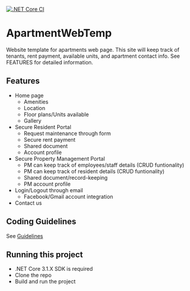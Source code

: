 [![.NET Core CI](https://github.com/Sa-wol/ApartmentWebTemp/actions/workflows/dotnetcore.yml/badge.svg)](https://github.com/Sa-wol/ApartmentWebTemp/actions/workflows/dotnetcore.yml)

# ApartmentWebTemp

Website template for apartments web page. 
This site will keep track of tenants, rent payment, available units, and apartment contact info.
See FEATURES for detailed information.

## Features
- Home page
	- Amenities
	- Location
	- Floor plans/Units available
	- Gallery
- Secure Resident Portal
	- Request maintenance through form
	- Secure rent payment
	- Shared document
	- Account profile
- Secure Property Management Portal
	- PM can keep track of employees/staff details (CRUD funtionality)
	- PM can keep track of resident details (CRUD funtionality)
	- Shared document/record-keeping
	- PM account profile
- Login/Logout through email
	- Facebook/Gmail account integration
- Contact us

## Coding Guidelines
See [Guidelines](CodeGuidelines.md)

## Running this project
- .NET Core 3.1.X SDK is required
- Clone the repo
- Build and run the project
